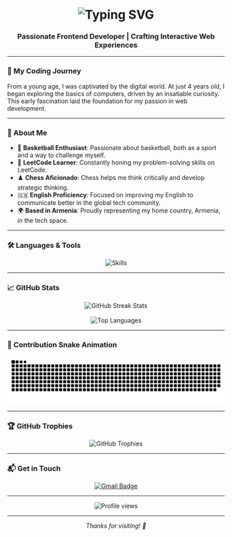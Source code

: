 <h1 align="center">
  <img src="https://readme-typing-svg.demolab.com/?font=Fira+Code&size=36&duration=3000&pause=1000&color=00BFFF&center=true&vCenter=true&width=500&height=70&lines=Hello+%F0%9F%91%8B%2C+I'm+Edmonus;HTML+CSS+JavaScript;Learning+Python+%F0%9F%90%8D" alt="Typing SVG" />
</h1>

<h3 align="center">
  Passionate Frontend Developer | Crafting Interactive Web Experiences
</h3>

---

### 🧒 My Coding Journey

From a young age, I was captivated by the digital world. At just 4 years old, I began exploring the basics of computers, driven by an insatiable curiosity. This early fascination laid the foundation for my passion in web development.

---

### 🧠 About Me

- 🏀 **Basketball Enthusiast**: Passionate about basketball, both as a sport and a way to challenge myself.
- 🧩 **LeetCode Learner**: Constantly honing my problem-solving skills on LeetCode.
- ♟️ **Chess Aficionado**: Chess helps me think critically and develop strategic thinking.
- 🇬🇧 **English Proficiency**: Focused on improving my English to communicate better in the global tech community.
- 🌍 **Based in Armenia**: Proudly representing my home country, Armenia, in the tech space.

---

### 🛠️ Languages & Tools

<div align="center">
  <img src="https://skillicons.dev/icons?i=html,css,js,python,github,vscode" alt="Skills" />
</div>

---

### 📈 GitHub Stats

<div align="center">
  <img width="390" src="https://github-readme-streak-stats.herokuapp.com/?user=Edmonas2011&theme=react&border_radius=10" alt="GitHub Streak Stats"/>
  <br/><br/>
  <img width="325" src="https://github-readme-stats.vercel.app/api/top-langs/?username=Edmonas2011&layout=compact&theme=react&border_radius=10" alt="Top Languages"/>
</div>

---

### 🐍 Contribution Snake Animation

<div align="center">
  <picture>
    <source media="(prefers-color-scheme: dark)" srcset="https://raw.githubusercontent.com/platane/snk/output/github-contribution-grid-snake-dark.svg">
    <source media="(prefers-color-scheme: light)" srcset="https://raw.githubusercontent.com/platane/snk/output/github-contribution-grid-snake.svg">
    <img alt="github contribution grid snake animation" src="https://raw.githubusercontent.com/platane/snk/output/github-contribution-grid-snake.svg" />
  </picture>
</div>

---

### 🏆 GitHub Trophies

<div align="center">
  <img src="https://github-profile-trophy.vercel.app/?username=Edmonas2011&theme=onedark&no-frame=true&no-bg=true&margin-w=4" alt="GitHub Trophies"/>
</div>

---

### 📬 Get in Touch

<div align="center">
  <a href="mailto:aseyanedmon2011@gmail.com">
    <img src="https://img.shields.io/badge/Gmail-333333?style=for-the-badge&logo=gmail&logoColor=red" alt="Gmail Badge"/>
  </a>
</div>

---

<div align="center">
  <img src="https://komarev.com/ghpvc/?username=Edmonas2011&color=blue" alt="Profile views"/>
</div>

---

<p align="center"><i>Thanks for visiting! 🚀</i></p>
